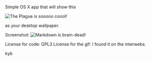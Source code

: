 Simple OS X app that will show this

![The Plague is sooooo coool!](https://raw.github.com/kybernetyk/hack-the-plan3t/master/HackThePlan3t/pertuberator.gif)

as your desktop wallpaper.

Screenshot:
![Markdown is brain-dead!](http://raw.github.com/kybernetyk/hack-the-plan3t/master/screenshot.png)

License for code: GPL3
License for the gif: I found it on the interwebs.

kyb
